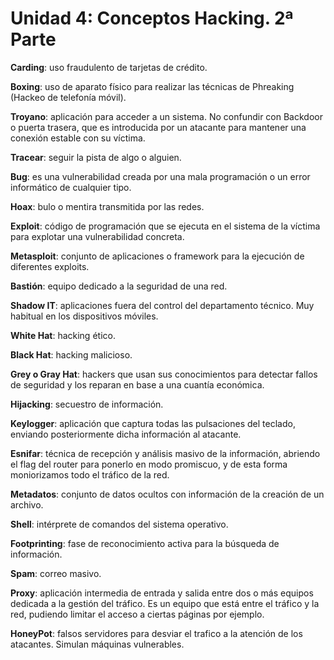 # Unidad 4: Conceptos Hacking. 2ª Parte


**Carding**: uso fraudulento de tarjetas de crédito.

**Boxing**: uso de aparato físico para realizar las técnicas de Phreaking (Hackeo de telefonía móvil).

**Troyano**: aplicación para acceder a un sistema. No confundir con Backdoor o puerta
trasera, que es introducida por un atacante para mantener una conexión estable con
su víctima.

**Tracear**: seguir la pista de algo o alguien.

**Bug**: es una vulnerabilidad creada por una mala programación o un error informático
de cualquier tipo.

**Hoax**: bulo o mentira transmitida por las redes.

**Exploit**: código de programación que se ejecuta en el sistema de la víctima para
explotar una vulnerabilidad concreta.

**Metasploit**: conjunto de aplicaciones o framework para la ejecución de
diferentes exploits.

**Bastión**: equipo dedicado a la seguridad de una red.

**Shadow IT**: aplicaciones fuera del control del departamento técnico. Muy habitual en
los dispositivos móviles.

**White Hat**: hacking ético.

**Black Hat**: hacking malicioso.

**Grey o Gray Hat**: hackers que usan sus conocimientos para detectar fallos de
seguridad y los reparan en base a una cuantía económica.

**Hijacking**: secuestro de información.

**Keylogger**: aplicación que captura todas las pulsaciones del teclado, enviando
posteriormente dicha información al atacante.

**Esnifar**: técnica de recepción y análisis masivo de la información, abriendo el flag del router para ponerlo en modo promiscuo, y de esta forma moniorizamos todo el tráfico de la red.

**Metadatos**: conjunto de datos ocultos con información de la creación de un archivo.

**Shell**: intérprete de comandos del sistema operativo.

**Footprinting**: fase de reconocimiento activa para la búsqueda de información.

**Spam**: correo masivo.

**Proxy**: aplicación intermedia de entrada y salida entre dos o más equipos dedicada a la
gestión del tráfico. Es un equipo que está entre el tráfico y la red, pudiendo limitar el acceso a ciertas páginas por ejemplo. 

**HoneyPot**: falsos servidores para desviar el trafico a la atención de los atacantes. Simulan máquinas vulnerables.
